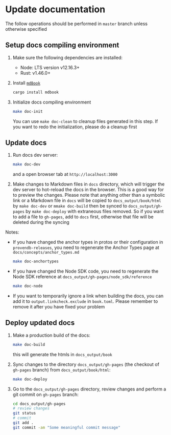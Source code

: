 # Update documentation

The follow operations should be performed in `master` branch unless otherwise specified

## Setup docs compiling environment

1. Make sure the following dependencies are installed:
   - Node: LTS version v12.16.3+
   - Rust: v1.46.0+
2. Install [`mdBook`](https://github.com/rust-lang/mdBook)

    ```zsh
    cargo install mdbook
    ```

3. Initialize docs compiling environment

    ```zsh
    make doc-init
    ```

   You can use `make doc-clean` to cleanup files generated in this step. If you want to redo the initialization, please do a cleanup first

## Update docs

1. Run docs dev server:

    ```zsh
    make doc-dev
    ```

   and a open browser tab at `http://localhost:3000`

2. Make changes to Markdown files in `docs` directory, which will trigger the dev server to hot-reload the docs in the browser. This is a good way for to preview the changes. Please note that anything other than a symbolic link or a Markdown file in `docs` will be copied to `docs_output/book/html` by `make doc-dev` or `mmake doc-build` then be synced to `docs_output/gh-pages` by `make doc-deploy` with extraneous files removed. So if you want to add a file to `gh-pages`, add to `docs` first, otherwise that file will be deleted during the syncing

Notes:

- If you have changed the anchor types in protos or their configuration in `provendb-releases`, you need to regenerate the Anchor Types page at `docs/concepts/anchor_types.md`

    ```zsh
    make doc-anchortypes
    ```

- If you have changed the Node SDK code, you need to regenerate the Node SDK reference at `docs_output/gh-pages/node_sdk/reference`

    ```zsh
    make doc-node
    ```
- If you want to temporarily ignore a link when building the docs, you can add it to `output.linkcheck.exclude` in `book.toml`. Please remember to remove it after you have fixed your problem

## Deploy updated docs

1. Make a production build of the docs:

    ```zsh
    make doc-build
    ```

   this will generate the htmls in `docs_output/book`

2. Sync changes to the directory `docs_output/gh-pages` (the checkout of `gh-pages` branch) from `docs_output/book/html`:

    ```zsh
    make doc-deploy
    ```

3. Go to the `docs_output/gh-pages` directory, review changes and perform a git commit on `gh-pages` branch:

    ```zsh
    cd docs_output/gh-pages
    # review changes
    git status
    # commit
    git add .
    git commit -am "Some meaningful commit message"
    ```

